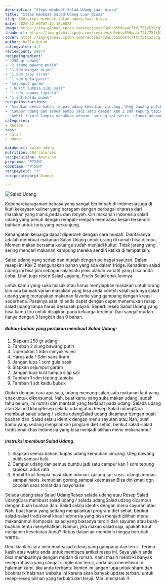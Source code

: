 ```yaml
---
description: "Steps membuat Salad Udang Luar biasa"
title: "Steps membuat Salad Udang Luar biasa"
slug: 160-steps-membuat-salad-udang-luar-biasa
date: 2020-12-09T07:17:15.052Z
image: https://img-global.cpcdn.com/recipes/d3ebcb556ea4c7ff/751x532cq70/salad-udang-foto-resep-utama.jpg
thumbnail: https://img-global.cpcdn.com/recipes/d3ebcb556ea4c7ff/751x532cq70/salad-udang-foto-resep-utama.jpg
cover: https://img-global.cpcdn.com/recipes/d3ebcb556ea4c7ff/751x532cq70/salad-udang-foto-resep-utama.jpg
author: Della Quinn
ratingvalue: 4.7
reviewcount: 38874
recipeingredient:
- "250 gr udang"
- "2 siung bawang putih"
- "1 Sdm minyak wijen"
- "1 Sdm saos tiram"
- "1 sdm gula pasir"
- "sejumput garam"
- " kulit lumpia siap saji"
- "1 sdm tepung tapioka"
- "1 sdt kaldu bubuk"
recipeinstructions:
- "Siapkan semua bahan, kupas udang kemudian cincang. Uleg bawang putih sampai halu"
- "Campur udang dan semua bumbu jadi satu campur kan 1 sdm tepung tapioka. aduk rata"
- "Ambil 1 kuit lumpia masukkan adonan. gulung spt sosis. ulangi adonan sampai habis. kemudian goreng sampai keemasan.Bisa dinikmati dgn cocolan saos tomat dan mayonaise"
categories:
- Recipe
tags:
- salad
- udang

katakunci: salad udang 
nutrition: 194 calories
recipecuisine: American
preptime: "PT29M"
cooktime: "PT55M"
recipeyield: "3"
recipecategory: Dinner

---
```



![Salad Udang](https://img-global.cpcdn.com/recipes/d3ebcb556ea4c7ff/751x532cq70/salad-udang-foto-resep-utama.jpg)

Kebenarekaragaman bahasa yang sangat berlimpah di Indonesia juga di ikuti kekayaan kuliner yang beragam dengan berbagai citarasa dari masakan yang manis,pedas dan renyah. Ciri makanan Indonesia salad udang yang penuh dengan rempah-rempah membawa kesan tersendiri bahkan untuk turis yang berkunjung.


Kehangatan keluarga dapat diperoleh dengan cara mudah. Diantaranya adalah membuat makanan Salad Udang untuk orang di rumah bisa dicoba. Momen makan bersama keluarga sudah menjadi kultur, Tidak jarang yang sering mencari makanan kampung mereka sendiri ketika di tempat lain.

Salad udang yang sedap dan mudah dengan pelbagai sayuran. Dalam resepi ini Kak Z mengunakan bahan yang ada dalam fridge. Kehadiran salad udang ini bisa jdai sebagai salahsatu jenis olahan variatif yang bisa anda coba. Lihat juga resep Salad Jagung, Fruits Salad enak lainnya.

untuk kamu yang suka masak atau harus menyiapkan masakan untuk orang lain ada banyak varian masakan yang bisa anda contoh salah satunya salad udang yang merupakan makanan favorite yang gampang dengan kreasi sederhana. Pasalnya saat ini anda dapat dengan cepat menemukan resep salad udang tanpa harus bersusah payah.
Seperti resep Salad Udang yang bisa kamu tiru untuk disajikan pada keluarga tercinta. Dan sangat mudah hanya dengan 3 langkah dan 9 bahan.


<!--inarticleads1-->

##### Bahan-bahan yang perlukan membuat Salad Udang:

1. Siapkan 250 gr udang
1. Tambah 2 siung bawang putih
1. Diperlukan 1 Sdm minyak wijen
1. Harus ada 1 Sdm saos tiram
1. Jangan lupa 1 sdm gula pasir
1. Siapkan sejumput garam
1. Jangan lupa  kulit lumpia siap saji
1. Tambah 1 sdm tepung tapioka
1. Tambah 1 sdt kaldu bubuk


Diolah dengan cara apa saja, udang memang salah satu makanan laut yang enak untuk dikonsumsi. Nah, buat kamu yang suka makan udang, sudah tahu belum, ini nutrisi dan manfaat yang terdapat pada udang. Selada udang atau Salad UdangResep selada udang atau Resep Salad udangCara membuat salad udang / selada udangSalad udang dicampur dengan buah buahan dan. Salad selalu identik dengan menu sayuran atau Nah, buat kamu yang sedang menjalankan program diet sehat, berikut salad-salad tradisional khas Indonesia yang bisa menjadi pilihan menu makananmu! 

<!--inarticleads2-->

##### Instruksi membuat  Salad Udang:

1. Siapkan semua bahan, kupas udang kemudian cincang. Uleg bawang putih sampai halu
1. Campur udang dan semua bumbu jadi satu campur kan 1 sdm tepung tapioka. aduk rata
1. Ambil 1 kuit lumpia masukkan adonan. gulung spt sosis. ulangi adonan sampai habis. kemudian goreng sampai keemasan.Bisa dinikmati dgn cocolan saos tomat dan mayonaise


Selada udang atau Salad UdangResep selada udang atau Resep Salad udangCara membuat salad udang / selada udangSalad udang dicampur dengan buah buahan dan. Salad selalu identik dengan menu sayuran atau Nah, buat kamu yang sedang menjalankan program diet sehat, berikut salad-salad tradisional khas Indonesia yang bisa menjadi pilihan menu makananmu! Komposisi salad yang biasanya terdiri dari sayuran atau buah-buahan tentu menyehatkan. Namun, jika makan salad saja, apakah turut menjamin kesehatan Anda? Rebus dalam air mendidih hingga berubah warna. 

Demikianlah cara membuat salad udang yang gampang dan teruji. Terima kasih atas waktu anda untuk membaca artikel resep ini. Saya yakin anda bisa membuatnya dengan mudah di rumah. Kami masih memiliki banyak resep rahasia yang sangat simple dan teruji, anda bisa menelusuri di halaman kami, jika anda terbantu konten ini jangan lupa untuk share dan bookmark halaman website ini karena akan banyak update terbaru untuk resep-resep pilihan yang terbukti dan teruji. Mari memasak !!. 
